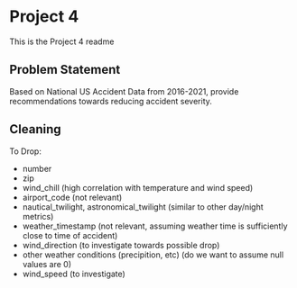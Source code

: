 # Project 4

This is the Project 4 readme

## Problem Statement

Based on National US Accident Data from 2016-2021, provide recommendations
towards reducing accident severity.

## Cleaning

To Drop:
- number
- zip
- wind_chill (high correlation with temperature and wind speed)
- airport_code (not relevant)
- nautical_twilight, astronomical_twilight (similar to other day/night metrics)
- weather_timestamp (not relevant, assuming weather time is sufficiently close
to time of accident)
- wind_direction (to investigate towards possible drop)
- other weather conditions (precipition, etc) (do we want to assume null values are 0)
- wind_speed (to investigate)
